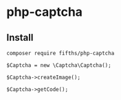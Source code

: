 # php-captcha

## Install

```
composer require fifths/php-captcha
```

```
$Captcha = new \Captcha\Captcha();

$Captcha->createImage();

$Captcha->getCode();
```